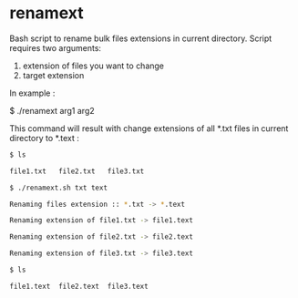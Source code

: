 # renamext
Bash script to rename bulk files extensions in current directory.
Script requires two arguments: 
  1. extension of files you want to change
  2. target extension
   
In example :

$ ./renamext arg1 arg2

This command will result with change extensions of all *.txt files in current directory to *.text :

```bash
$ ls

file1.txt	file2.txt	file3.txt

$ ./renamext.sh txt text

Renaming files extension :: *.txt -> *.text

Renaming extension of file1.txt -> file1.text

Renaming extension of file2.txt -> file2.text

Renaming extension of file3.txt -> file3.text

$ ls

file1.text	file2.text	file3.text
